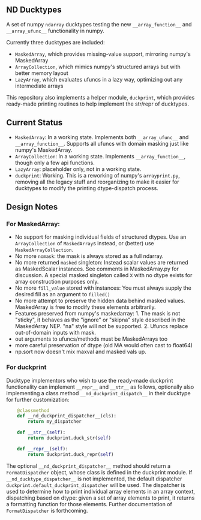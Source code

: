 ## ND Ducktypes

A set of numpy `ndarray` ducktypes testing the new `__array_function__` and `__array_ufunc__` functionality in numpy.

Currently three ducktypes are included:
 * `MaskedArray`, which provides missing-value support, mirroring numpy's MaskedArray
 * `ArrayCollection`, which mimics numpy's structured arrays but with better memory layout
 * `LazyArray`, which evaluates ufuncs in a lazy way, optimizing out any intermediate arrays

This repository also implements a helper module, `duckprint`, which provides ready-made printing routines to help implement the str/repr of ducktypes.

## Current Status

 * `MaskedArray`: In a working state. Implements both `__array_ufunc__` and `__array_function__`. Supports all ufuncs with domain masking just like numpy's MaskedArray.
 * `ArrayCollection`: In a working state. Implements `__array_function__`, though only a few api functions.
 * `LazyArray`: placeholder only, not in a working state.
 * `duckprint`: Working. This is a reworking of numpy's `arrayprint.py`, removing all the legacy stuff and reorganizing to make it easier for ducktypes to modify the printing dtype-dispatch process.

## Design Notes

### For MaskedArray:

 * No support for masking individual fields of structured dtypes. Use an `ArrayCollection` of `MaskedArray`s instead, or (better) use `MaskedArrayCollection`.
 * No more `nomask`: the mask is always stored as a full ndarray.
 * No more returned `masked` singleton: Instead scalar values are returned as MaskedScalar instances. See comments in MaskedArray.py for discussion. A special masked singleton called `X` with no dtype exists for array construction purposes only.
 * No more `fill_value` stored with instances: You must always supply the desired fill as an argument to `filled()`
 * No more attempt to preserve the hidden data behind masked values. MaskedArray is free to modify these elements arbitrarily.
 * Features preserved from numpy's maskedarray: 1. The mask is not "sticky", it behaves as the "ignore" or "skipna" style described in the MaskedArray NEP. "na" style will not be supported. 2. Ufuncs replace out-of-domain inputs with mask.
 * out arguments to ufuncs/methods must be MaskedArrays too
 * more careful preservation of dtype (old MA would often cast to float64)
 * np.sort now doesn't mix maxval and masked vals up.

### For duckprint

Ducktype implementors who wish to use the ready-made duckprint functionality can implement `__repr__` and `__str__` as follows, optionally also implementing a class method `__nd_duckprint_dispatch__` in their ducktype for further customization:
```python
    @classmethod
    def __nd_duckprint_dispatcher__(cls):
        return my_dispatcher

    def __str__(self):
        return duckprint.duck_str(self)

    def __repr__(self):
        return duckprint.duck_repr(self)
```
The optional `__nd_duckprint_dispatcher__` method should return a `FormatDispatcher` object, whose class is defined in the duckprint module. If `__nd_ducktype_dispatcher__` is not implemented, the default dispatcher `duckprint.default_duckprint_dispatcher` will be used. The dispatcher is used to determine how to print individual array elements in an array context, dispatching based on dtype: given a set of array elements to print, it returns a formatting function for those elements. Further documentation of `FormatDispatcher` is forthcoming.
